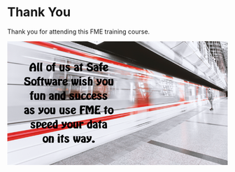 # Thank You #
Thank you for attending this FME training course.

![](./Images/Img8.009.ThankYouText.png)

